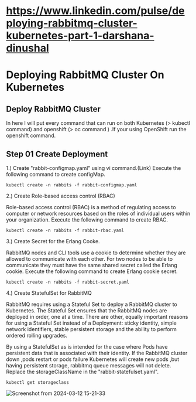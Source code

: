 # https://www.linkedin.com/pulse/deploying-rabbitmq-cluster-kubernetes-part-1-darshana-dinushal


# Deploying RabbitMQ Cluster On Kubernetes

## Deploy RabbitMQ Cluster
In here I will put every command that can run on both Kubernetes (> kubectl command) and openshift (> oc command ) .If your using OpenShift run the openshift command.

## Step 01 Create Deployment

1.) Create "rabbit-configmap.yaml" using vi command.(Link)
Execute the following command to create configMap.

```
kubectl create -n rabbits -f rabbit-configmap.yaml
```
2.) Create Role-based access control (RBAC)

Role-based access control (RBAC) is a method of regulating access to computer or network resources based on the roles of individual users within your organization.
Execute the following command to create RBAC.
```
kubectl create -n rabbits -f rabbit-rbac.yaml
```
3.) Create Secret for the Erlang Cooke.

RabbitMQ nodes and CLI tools use a cookie to determine whether they are allowed to communicate with each other. For two nodes to be able to communicate they must have the same shared secret called the Erlang cookie. 
Execute the following command to create Erlang cookie secret.
```
kubectl create -n rabbits -f rabbit-secret.yaml
```
4.) Create StatefulSet for RabbitMQ

RabbitMQ requires using a Stateful Set to deploy a RabbitMQ cluster to Kubernetes. The Stateful Set ensures that the RabbitMQ nodes are deployed in order, one at a time. There are other, equally important reasons for using a Stateful Set instead of a Deployment: sticky identity, simple network identifiers, stable persistent storage and the ability to perform ordered rolling upgrades.

By using a StatefulSet as is intended for the case where Pods have persistent data that is associated with their identity. If the RabbitMQ cluster down ,pods restart or pods failure Kubernetes will create new pods ,but having persistent storage, rabbitmq queue messages will not delete.
Replace the storageClassName in the "rabbit-statefulset.yaml".
```
kubectl get storageclass
```

![Screenshot from 2024-03-12 15-21-33](https://github.com/sadeghsobhi/Deploying-RabbitMQ-Cluster-On-Kubernetes/assets/108259940/c4e255ff-1005-493b-8d74-9ed32644ba6e)






